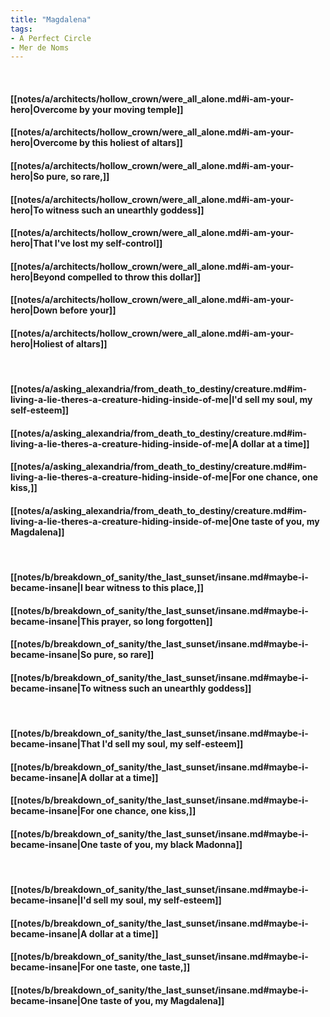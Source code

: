 ```yaml
---
title: "Magdalena"
tags:
- A Perfect Circle
- Mer de Noms
---
```

&nbsp;
#### [[notes/a/architects/hollow_crown/were_all_alone.md#i-am-your-hero|Overcome by your moving temple]]
#### [[notes/a/architects/hollow_crown/were_all_alone.md#i-am-your-hero|Overcome by this holiest of altars]]
#### [[notes/a/architects/hollow_crown/were_all_alone.md#i-am-your-hero|So pure, so rare,]]
#### [[notes/a/architects/hollow_crown/were_all_alone.md#i-am-your-hero|To witness such an unearthly goddess]]
#### [[notes/a/architects/hollow_crown/were_all_alone.md#i-am-your-hero|That I've lost my self-control]]
#### [[notes/a/architects/hollow_crown/were_all_alone.md#i-am-your-hero|Beyond compelled to throw this dollar]]
#### [[notes/a/architects/hollow_crown/were_all_alone.md#i-am-your-hero|Down before your]]
#### [[notes/a/architects/hollow_crown/were_all_alone.md#i-am-your-hero|Holiest of altars]]
&nbsp;
#### [[notes/a/asking_alexandria/from_death_to_destiny/creature.md#im-living-a-lie-theres-a-creature-hiding-inside-of-me|I'd sell my soul, my self-esteem]]
#### [[notes/a/asking_alexandria/from_death_to_destiny/creature.md#im-living-a-lie-theres-a-creature-hiding-inside-of-me|A dollar at a time]]
#### [[notes/a/asking_alexandria/from_death_to_destiny/creature.md#im-living-a-lie-theres-a-creature-hiding-inside-of-me|For one chance, one kiss,]]
#### [[notes/a/asking_alexandria/from_death_to_destiny/creature.md#im-living-a-lie-theres-a-creature-hiding-inside-of-me|One taste of you, my Magdalena]]
&nbsp;
#### [[notes/b/breakdown_of_sanity/the_last_sunset/insane.md#maybe-i-became-insane|I bear witness to this place,]]
#### [[notes/b/breakdown_of_sanity/the_last_sunset/insane.md#maybe-i-became-insane|This prayer, so long forgotten]]
#### [[notes/b/breakdown_of_sanity/the_last_sunset/insane.md#maybe-i-became-insane|So pure, so rare]]
#### [[notes/b/breakdown_of_sanity/the_last_sunset/insane.md#maybe-i-became-insane|To witness such an unearthly goddess]]
&nbsp;
#### [[notes/b/breakdown_of_sanity/the_last_sunset/insane.md#maybe-i-became-insane|That I'd sell my soul, my self-esteem]]
#### [[notes/b/breakdown_of_sanity/the_last_sunset/insane.md#maybe-i-became-insane|A dollar at a time]]
#### [[notes/b/breakdown_of_sanity/the_last_sunset/insane.md#maybe-i-became-insane|For one chance, one kiss,]]
#### [[notes/b/breakdown_of_sanity/the_last_sunset/insane.md#maybe-i-became-insane|One taste of you, my black Madonna]]
&nbsp;
#### [[notes/b/breakdown_of_sanity/the_last_sunset/insane.md#maybe-i-became-insane|I'd sell my soul, my self-esteem]]
#### [[notes/b/breakdown_of_sanity/the_last_sunset/insane.md#maybe-i-became-insane|A dollar at a time]]
#### [[notes/b/breakdown_of_sanity/the_last_sunset/insane.md#maybe-i-became-insane|For one taste, one taste,]]
#### [[notes/b/breakdown_of_sanity/the_last_sunset/insane.md#maybe-i-became-insane|One taste of you, my Magdalena]]
